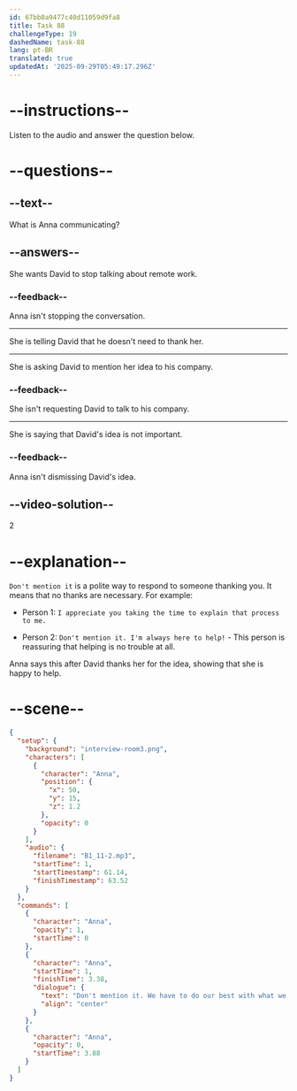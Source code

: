 ```yaml
---
id: 67bb0a9477c40d11059d9fa8
title: Task 88
challengeType: 19
dashedName: task-88
lang: pt-BR
translated: true
updatedAt: '2025-09-29T05:49:17.296Z'
---
```


<!-- (Audio) Anna: Don't mention it. We have to do our best with what we have. -->

# --instructions--

Listen to the audio and answer the question below.

# --questions--

## --text--

What is Anna communicating?

## --answers--

She wants David to stop talking about remote work.

### --feedback--

Anna isn't stopping the conversation.

---

She is telling David that he doesn't need to thank her.

---

She is asking David to mention her idea to his company.

### --feedback--

She isn't requesting David to talk to his company.

---

She is saying that David's idea is not important.

### --feedback--

Anna isn't dismissing David's idea.

## --video-solution--

2

# --explanation--

`Don't mention it` is a polite way to respond to someone thanking you. It means that no thanks are necessary. For example:

- Person 1: `I appreciate you taking the time to explain that process to me.`

- Person 2: `Don't mention it. I'm always here to help!` - This person is reassuring that helping is no trouble at all.

Anna says this after David thanks her for the idea, showing that she is happy to help.

# --scene--

```json
{
  "setup": {
    "background": "interview-room3.png",
    "characters": [
      {
        "character": "Anna",
        "position": {
          "x": 50,
          "y": 15,
          "z": 1.2
        },
        "opacity": 0
      }
    ],
    "audio": {
      "filename": "B1_11-2.mp3",
      "startTime": 1,
      "startTimestamp": 61.14,
      "finishTimestamp": 63.52
    }
  },
  "commands": [
    {
      "character": "Anna",
      "opacity": 1,
      "startTime": 0
    },
    {
      "character": "Anna",
      "startTime": 1,
      "finishTime": 3.38,
      "dialogue": {
        "text": "Don't mention it. We have to do our best with what we have.",
        "align": "center"
      }
    },
    {
      "character": "Anna",
      "opacity": 0,
      "startTime": 3.88
    }
  ]
}
```

